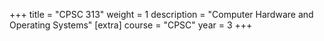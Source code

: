 +++
title = "CPSC 313"
weight = 1
description = "Computer Hardware and Operating Systems"
[extra]
course = "CPSC"
year = 3
+++
